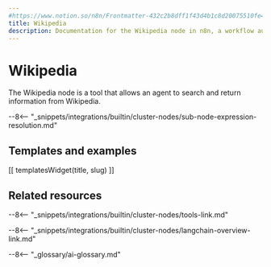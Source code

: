 ```yaml
---
#https://www.notion.so/n8n/Frontmatter-432c2b8dff1f43d4b1c8d20075510fe4
title: Wikipedia
description: Documentation for the Wikipedia node in n8n, a workflow automation platform. Includes details of operations and configuration, and links to examples and credentials information.
---
```


# Wikipedia

The Wikipedia node is a tool that allows an agent to search and return information from Wikipedia.

--8<-- "_snippets/integrations/builtin/cluster-nodes/sub-node-expression-resolution.md"

## Templates and examples

<!-- see https://www.notion.so/n8n/Pull-in-templates-for-the-integrations-pages-37c716837b804d30a33b47475f6e3780 -->
[[ templatesWidget(title, slug) ]]

## Related resources

--8<-- "_snippets/integrations/builtin/cluster-nodes/tools-link.md"

--8<-- "_snippets/integrations/builtin/cluster-nodes/langchain-overview-link.md"

--8<-- "_glossary/ai-glossary.md"
